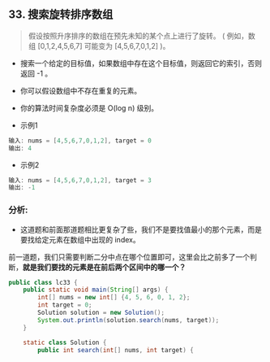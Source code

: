 ## 33. 搜索旋转排序数组
> 假设按照升序排序的数组在预先未知的某个点上进行了旋转。
( 例如，数组 [0,1,2,4,5,6,7] 可能变为 [4,5,6,7,0,1,2] )。
* 搜索一个给定的目标值，如果数组中存在这个目标值，则返回它的索引，否则返回 -1 。
* 你可以假设数组中不存在重复的元素。
* 你的算法时间复杂度必须是 O(log n) 级别。



* 示例1
```java
输入: nums = [4,5,6,7,0,1,2], target = 0
输出: 4
```
* 示例2
```java
输入: nums = [4,5,6,7,0,1,2], target = 3
输出: -1
```

### 分析:
* 这道题和前面那道题相比更复杂了些，我们不是要找值最小的那个元素，而是要找给定元素在数组中出现的 index。

前一道题，我们只需要判断二分中点在哪个位置即可，这里会比之前多了一个判断，**就是我们要找的元素是在前后两个区间中的哪一个？**


```java
public class lc33 {
    public static void main(String[] args) {
        int[] nums = new int[] {4, 5, 6, 0, 1, 2};
        int target = 0;
        Solution solution = new Solution();
        System.out.println(solution.search(nums, target));
    }

    static class Solution {
        public int search(int[] nums, int target) {
            // 先对边界异常值进行处理
            // 搜索一个给定的目标值，如果数组中存在这个目标值，则返回它的索引，否则返回 -1 。
            if (nums == null || nums.length == 0) {
                return -1;
            }
            int start = 0, end = nums.length - 1;
            while (start + 1 < end) {
                int mid = start + (end - start) / 2;
                if (target > nums[end]) {
                    if (nums[mid] > target || nums[mid] <= nums[end]) {
                        end = mid;
                    } else if (nums[mid] == target) {
                        return mid;
                    } else {
                        start = mid;
                    }
                } else {
                    if (nums[mid] > nums[end] || nums[mid] < target) {
                        start = mid;
                    } else if (nums[mid] == target) {
                        return mid;
                    } else {
                        end = mid;
                    }
                }

            }
            //直接等于前边界start
            if (nums[start] == target) {
                return start;
            }
            //直接等于后边界end
            if (nums[end] == target) {
                return end;
            }
            return -1;
        }
    }
}
```
